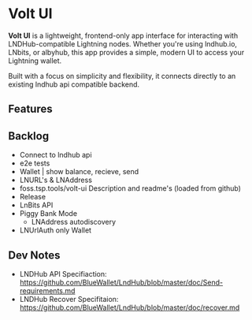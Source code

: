 # Volt UI

**Volt UI** is a lightweight, frontend-only app interface for interacting with LNDHub-compatible Lightning nodes. Whether you're using lndhub.io, LNbits, or albyhub, this app provides a simple, modern UI to access your Lightning wallet.

Built with a focus on simplicity and flexibility, it connects directly to an existing lndhub api compatible backend.

## Features


## Backlog

- Connect to lndhub api
- e2e tests
- Wallet | show balance, recieve, send
- LNURL's & LNAddress
- foss.tsp.tools/volt-ui Description and readme's (loaded from github)
- Release
- LnBits API
- Piggy Bank Mode
  - LNAddress autodiscovery
- LNUrlAuth only Wallet

## Dev Notes

- LNDHub API Specifiaction: https://github.com/BlueWallet/LndHub/blob/master/doc/Send-requirements.md
- LNDHub Recover Specifitaion: https://github.com/BlueWallet/LndHub/blob/master/doc/recover.md
